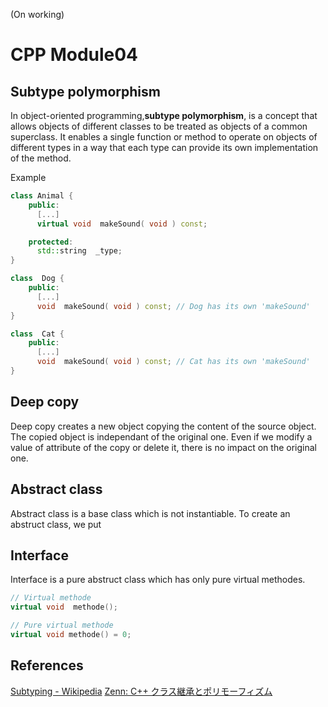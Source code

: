 (On working)
# CPP Module04

## Subtype polymorphism 
In object-oriented programming,__subtype polymorphism__, is a concept that allows objects of different classes to be treated as objects of a common superclass. It enables a single function or method to operate on objects of different types in a way that each type can provide its own implementation of the method.

Example
```cpp
class Animal {
    public:
      [...]
      virtual void	makeSound( void ) const;

    protected:
      std::string  _type;
}

class  Dog {
    public:
      [...]
      void	makeSound( void ) const; // Dog has its own 'makeSound'
}

class  Cat {
    public:
      [...]
      void	makeSound( void ) const; // Cat has its own 'makeSound'
}
```

## Deep copy
Deep copy creates a new object copying the content of the source object.  
The copied object is independant of the original one. Even if we modify a value of attribute of the copy or delete it, there is no impact on the original one. 

## Abstract class
Abstract class is a base class which is not instantiable.
To create an abstruct class, we put 

## Interface
Interface is a pure abstruct class which has only pure virtual methodes.

```c++
// Virtual methode
virtual void  methode();

// Pure virtual methode
virtual void methode() = 0;
```

## References

[Subtyping - Wikipedia](https://en.wikipedia.org/wiki/Subtyping)
[Zenn: C++ クラス継承とポリモーフィズム](https://zenn.dev/rt3mis10/articles/2d9f5e8bcc06a7)
